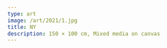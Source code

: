 ```yaml
---
type: art
image: /art/2021/1.jpg
title: NY
description: 150 × 100 cm, Mixed media on canvas
---
```

